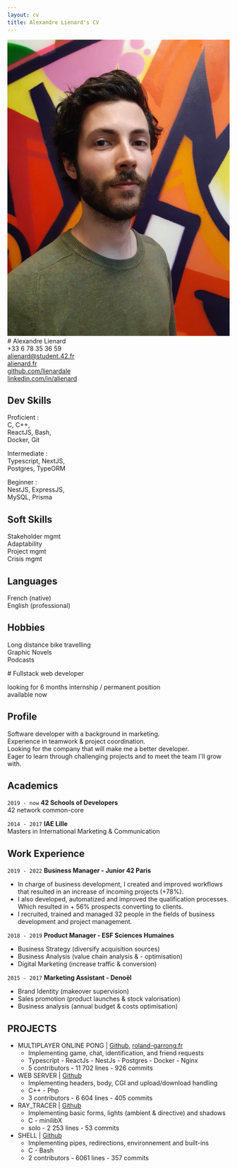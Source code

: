 ```yaml
---
layout: cv
title: Alexandre Lienard's CV
---
```

<!--- Logo --->
<link href="https://cdnjs.cloudflare.com/ajax/libs/font-awesome/5.13.0/css/all.min.css" rel="stylesheet">
<div markdown="1" class="left">

<div markdown="1" class="header">
<div class="photo">
<img id="photo" src="./assets/img/alienard.jpg">
</div>
# Alexandre Lienard  
  
</div>
<div class="reach_me">
<div><i class="fas fa-phone-alt"></i> +33 6 78 35 36 59 </div>
<div><i class="fas fa-envelope"></i><a href="mailto:alienard@student.42.fr" title="alienard@student.42.fr"> alienard@student.42.fr </a></div>
<div><i class="fab fa-firefox-browser"></i><a href="https://alienard.fr"> alienard.fr</a></div>
<div><i class="fab fa-github"></i><a href="https://github.com/lienardale"> github.com/lienardale</a></div>
<div><i class="fab fa-linkedin"></i><a href="https://linkedin.com/in/alienard"> linkedin.com/in/alienard</a></div>
</div>

## Dev Skills
  Proficient :    
  C,      C++,    
  ReactJS,      Bash,    
  Docker,      Git      
    
  Intermediate :    
  Typescript,    NextJS,    
  Postgres,  TypeORM    
    
  Beginner :    
  NestJS,    ExpressJS,    
  MySQL,    Prisma    


## Soft Skills

Stakeholder mgmt   
Adaptability   
Project mgmt   
Crisis mgmt   


## Languages

French (native)  
English (professional)

## Hobbies

Long distance bike travelling   
Graphic Novels  
Podcasts  



</div>


<div markdown="1" class="right">
# Fullstack web developer   
    
looking for 6 months internship / permanent position  
available now

## Profile

Software developer with a background in marketing.  
Experience in teamwork & project coordination.  
Looking for the company that will make me a better developer.  
Eager to learn through challenging projects and to meet the team I'll grow with.

## Academics

`2019 - now`
__42 Schools of Developers__  
42 network common-core

`2014 - 2017`
__IAE Lille__  
Masters in International Marketing & Communication  

## Work Experience

`2019 - 2022`
__Business Manager - Junior 42 Paris__  
- In charge of business development, I created and improved workflows that resulted in an increase of incoming projects (+78%).
- I also developed, automatized and improved the qualification processes. Which resulted in + 56% prospects converting to clients.
- I recruited, trained and managed 32 people in the fields of business development and project management.


`2018 - 2019`
__Product Manager - ESF Sciences Humaines__  
- Business Strategy (diversify acquisition sources)
- Business Analysis (value chain analysis & - optimisation)
- Digital Marketing (increase traffic & conversion)

`2015 - 2017`
__Marketing Assistant - Denoël__  
- Brand Identity (makeover supervision)
- Sales promotion (product launches & stock valorisation)
- Business analysis (annual budget & costs optimisation)

## PROJECTS
- MULTIPLAYER ONLINE PONG | [Github](https://github.com/lienardale/ft_transcendence), [roland-garrong.fr](https://roland-garrong.fr)
  - Implementing game, chat, identification, and friend requests 
  - Typescript - ReactJs - NestJs - Postgres - Docker - Nginx
  - 5 contributors - 11 702 lines - 926 commits
- WEB SERVER | [Github](https://github.com/lienardale/webserv) 
  - Implementing headers, body, CGI and upload/download handling
  - C++ - Php
  - 3 contributors - 6 604 lines - 405 commits
- RAY_TRACER | [Github](https://github.com/lienardale/mini_rt) 
  - Implementing basic forms, lights (ambient & directive) and shadows
  - C - minilibX
  - solo - 2 253 lines - 53 commits
- SHELL | [Github](https://github.com/lienardale/minishell) 
  - Implementing pipes, redirections, environnement and built-ins 
  - C - Bash
  - 2 contributors -  6061 lines - 357 commits


<!-- ### Footer

Last updated: June 2022 -->


